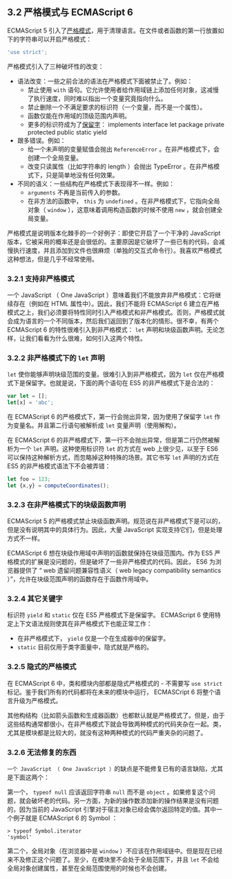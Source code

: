 ## 3.2 严格模式与 ECMAScript 6

ECMAScript 5 引入了[严格模式](http://speakingjs.com/es5/ch07.html#strict_mode)，用于清理语言。在文件或者函数的第一行放置如下的字符串可以开启严格模式：

```js
'use strict';
```

严格模式引入了三种破坏性的改变：

* 语法改变：一些之前合法的语法在严格模式下面被禁止了。例如：
    * 禁止使用 `with` 语句。它允许使用者给作用域链上添加任何对象，这减慢了执行速度，同时难以指出一个变量究竟指向什么。
    * 禁止删除一个不满足要求的标识符（一个变量，而不是一个属性）。
    * 函数仅能在作用域的顶级范围内声明。
    * 更多的标识符成为了[保留字](http://ecma-international.org/ecma-262/5.1/#sec-7.6.1.2)： implements interface let package private protected public static yield
* 跟多错误。例如：
    * 给一个未声明的变量赋值会抛出 `ReferenceError` 。在非严格模式下，会创建一个全局变量。
    * 改变只读属性（比如字符串的 length ）会抛出 TypeError 。在非严格模式下，只是简单地没有任何效果。
* 不同的语义：一些结构在严格模式下表现得不一样。例如：
    * `arguments` 不再是当前传入的参数。
    * 在非方法的函数中， `this` 为 `undefined` 。在非严格模式下，它指向全局对象（ `window` ），这意味着调用构造函数的时候不使用 `new` ，就会创建全局变量。

严格模式是说明版本化棘手的一个好例子：即使它开启了一个干净的 JavaScript 版本，它被采用的概率还是会很低的。主要原因是它破坏了一些已有的代码，会减慢执行速度，并且添加到文件也很麻烦（单独的交互式命令行）。我喜欢严格模式这种想法，但是几乎不经常使用。

### 3.2.1 支持非严格模式

一个 JavaScript （ One JavaScript ）意味着我们不能放弃非严格模式：它将继续存在（例如在 HTML 属性中）。因此，我们不能将 ECMAScript 6 建立在严格模式之上，我们必须要将特性同时引入严格模式和非严格模式。否则，严格模式就会成为语言的一个不同版本，然后我们返回到了版本化的情形。很不幸，有两个 ECMAScript 6 的特性很难引入到非严格模式： `let` 声明和块级函数声明。无论怎样，让我们看看为什么很难，如何引入这两个特性。

### 3.2.2 非严格模式下的 `let` 声明

`let` 使你能够声明块级范围的变量。很难引入到非严格模式，因为 `let` 仅在严格模式下是保留字。也就是说，下面的两个语句在 ES5 的非严格模式下是合法的：

```js
var let = [];
let[x] = 'abc';
```

在 ECMAScript 6 的严格模式下，第一行会抛出异常，因为使用了保留字 `let` 作为变量名。并且第二行语句被解析成 `let` 变量声明（使用解构）。

在 ECMAScript 6 的非严格模式下，第一行不会抛出异常，但是第二行仍然被解析为一个 `let` 声明。这种使用标识符 `let` 的方式在 web 上很少见，以至于 ES6 可以保持这种解析方式，而忽略掉这种特殊的场景。其它书写 `let` 声明的方式在 ES5 的非严格模式语法下不会被弄错：

```js
let foo = 123;
let {x,y} = computeCoordinates();
```

### 3.2.3 在非严格模式下的块级函数声明

ECMAScript 5 的严格模式禁止块级函数声明。规范说在非严格模式下是可以的，但是没有说明其中的具体行为。因此，大量 JavaScript 实现支持它们，但是处理方式不一样。

ECMAScript 6 想在块级作用域中声明的函数就保持在块级范围内。作为 ES5 严格模式的扩展是没问题的，但是破坏了一些非严格模式的代码。因此， ES6 为浏览器提供了 “ web 遗留问题兼容性语义（ web legacy compatibility semantics ）”，允许在块级范围声明的函数存在于函数作用域中。

### 3.2.4 其它关键字

标识符 `yield` 和 `static` 仅在 ES5 严格模式下是保留字。 ECMAScript 6 使用特定上下文语法规则使其在非严格模式下也能正常工作：

* 在非严格模式下， `yield` 仅是一个在生成器中的保留字。
* `static` 目前仅用于类字面量中，隐式就是严格的。

### 3.2.5 隐式的严格模式

在 ECMAScript 6 中，类和模块内部都是隐式严格模式的 - 不需要写 `use strict` 标记。鉴于我们所有的代码都将在未来的模块中运行， ECMASCript 6 将整个语言升级为严格模式。

其他构结构（比如箭头函数和生成器函数）也都默认就是严格模式了。但是，由于这些结构通常都很小，在非严格模式下就会导致两种模式的代码夹杂在一起。类，尤其是模块都是比较大的，就没有这种两种模式的代码严重夹杂的问题了。

### 3.2.6 无法修复的东西

`一个 JavaScript （ One JavaScript ）`的缺点是不能修复已有的语言缺陷，尤其是下面这两个：

第一个， `typeof null` 应该返回字符串 `null` 而不是 `object` 。如果修复这个问题，就会破坏老的代码。另一方面，为新的操作数添加新的操作结果是没有问题的，因为当前的 JavaScript 引擎对于宿主对象已经会偶尔返回特定的值。其中一个例子就是 ECMAScript 6 的 Symbol ：

```
> typeof Symbol.iterator
'symbol'
```

第二个，全局对象（在浏览器中是 `window` ）不应该在作用域链中。但是现在已经来不及修正这个问题了。至少，在模块里不会处于全局范围下，并且 `let` 不会给全局对象创建属性，甚至在全局范围使用的时候也不会创建。

